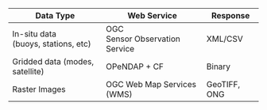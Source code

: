 | Data Type                              | Web Service                       | Response     |
|----------------------------------------|-----------------------------------|--------------|
| In-situ data<br>(buoys, stations, etc) | OGC<br>Sensor Observation Service | XML/CSV      |
| Gridded data (modes, satellite)        | OPeNDAP + CF                      | Binary       |
| Raster Images                          | OGC Web Map Services (WMS)        | GeoTIFF, ONG |
